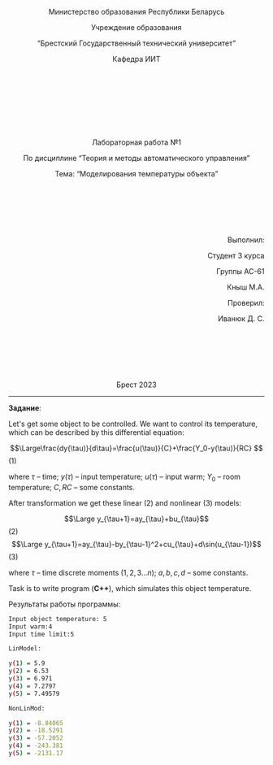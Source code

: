 <p align="center"> Министерство образования Республики Беларусь</p>
<p align="center">Учреждение образования</p>
<p align="center">“Брестский Государственный технический университет”</p>
<p align="center">Кафедра ИИТ</p>
<br><br><br><br><br><br><br>
<p align="center">Лабораторная работа №1</p>
<p align="center">По дисциплине “Теория и методы автоматического управления”</p>
<p align="center">Тема: “Моделирования температуры объекта”</p>
<br><br><br><br><br>
<p align="right">Выполнил:</p>
<p align="right">Студент 3 курса</p>
<p align="right">Группы АС-61</p>
<p align="right">Кныш М.А.</p>
<p align="right">Проверил:</p>
<p align="right">Иванюк Д. С.</p>
<br><br><br><br><br>
<p align="center">Брест 2023</p>

---

**Задание**:

Let's get some object to be controlled. We want to control its temperature, which can be described by this differential equation:

$$\Large\frac{dy(\tau)}{d\tau}=\frac{u(\tau)}{C}+\frac{Y_0-y(\tau)}{RC} $$ (1)

where $\tau$ – time; $y(\tau)$ – input temperature; $u(\tau)$ – input warm; $Y_0$ – room temperature; $C,RC$ – some constants.

After transformation we get these linear (2) and nonlinear (3) models:

$$\Large y_{\tau+1}=ay_{\tau}+bu_{\tau}$$ (2)
$$\Large y_{\tau+1}=ay_{\tau}-by_{\tau-1}^2+cu_{\tau}+d\sin(u_{\tau-1})$$ (3)

where $\tau$ – time discrete moments ($1,2,3{\dots}n$); $a,b,c,d$ – some constants.

Task is to write program (**С++**), which simulates this object temperature.


Результаты работы программы:

``` bash
Input object temperature: 5
Input warm:4
Input time limit:5

LinModel:

y(1) = 5.9
y(2) = 6.53
y(3) = 6.971
y(4) = 7.2797
y(5) = 7.49579

NonLinMod:

y(1) = -8.84065
y(2) = -18.5291
y(3) = -57.2052
y(4) = -243.381
y(5) = -2131.17

```